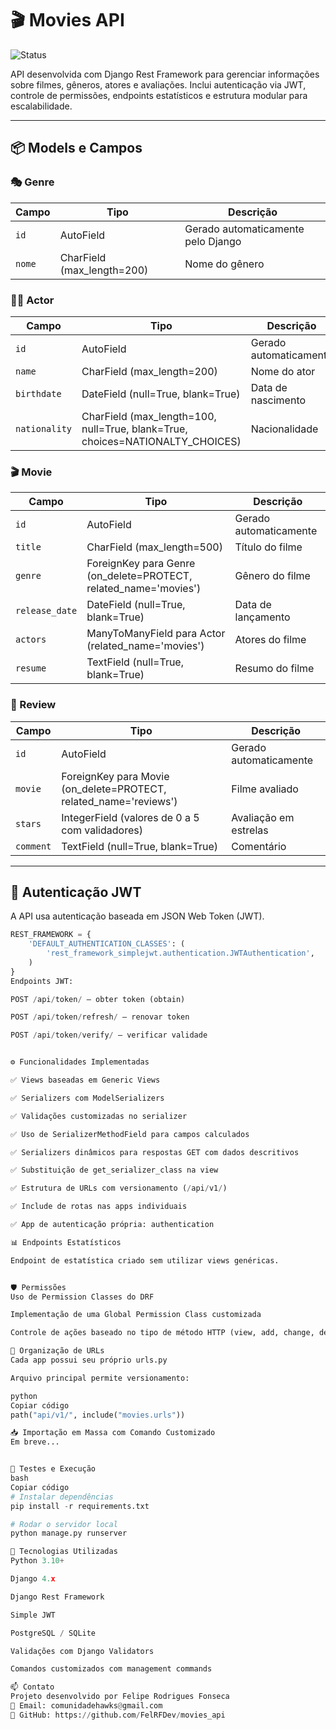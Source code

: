 # 🎬 Movies API

![Status](https://img.shields.io/badge/status-Em%20desenvolvimento-yellow)

API desenvolvida com Django Rest Framework para gerenciar informações sobre filmes, gêneros, atores e avaliações. Inclui autenticação via JWT, controle de permissões, endpoints estatísticos e estrutura modular para escalabilidade.

---

## 📦 Models e Campos

### 🎭 Genre
| Campo   | Tipo                                | Descrição                          |
|---------|-------------------------------------|------------------------------------|
| `id`    | AutoField                           | Gerado automaticamente pelo Django |
| `nome`  | CharField (max_length=200)          | Nome do gênero                     |

### 🧑‍🎤 Actor
| Campo        | Tipo                                                    | Descrição                          |
|--------------|---------------------------------------------------------|------------------------------------|
| `id`         | AutoField                                               | Gerado automaticamente             |
| `name`       | CharField (max_length=200)                              | Nome do ator                       |
| `birthdate`  | DateField (null=True, blank=True)                       | Data de nascimento                 |
| `nationality`| CharField (max_length=100, null=True, blank=True, choices=NATIONALTY_CHOICES) | Nacionalidade |

### 🎬 Movie
| Campo         | Tipo                                                   | Descrição                            |
|---------------|--------------------------------------------------------|--------------------------------------|
| `id`          | AutoField                                              | Gerado automaticamente               |
| `title`       | CharField (max_length=500)                             | Título do filme                      |
| `genre`       | ForeignKey para Genre (on_delete=PROTECT, related_name='movies') | Gênero do filme           |
| `release_date`| DateField (null=True, blank=True)                      | Data de lançamento                   |
| `actors`      | ManyToManyField para Actor (related_name='movies')     | Atores do filme                      |
| `resume`      | TextField (null=True, blank=True)                      | Resumo do filme                      |

### 🌟 Review
| Campo     | Tipo                                                                  | Descrição               |
|-----------|-----------------------------------------------------------------------|-------------------------|
| `id`      | AutoField                                                             | Gerado automaticamente |
| `movie`   | ForeignKey para Movie (on_delete=PROTECT, related_name='reviews')     | Filme avaliado          |
| `stars`   | IntegerField (valores de 0 a 5 com validadores)                       | Avaliação em estrelas   |
| `comment` | TextField (null=True, blank=True)                                     | Comentário              |

---

## 🔐 Autenticação JWT

A API usa autenticação baseada em JSON Web Token (JWT).

```python
REST_FRAMEWORK = {
    'DEFAULT_AUTHENTICATION_CLASSES': (
        'rest_framework_simplejwt.authentication.JWTAuthentication',
    )
}
Endpoints JWT:

POST /api/token/ – obter token (obtain)

POST /api/token/refresh/ – renovar token

POST /api/token/verify/ – verificar validade


⚙️ Funcionalidades Implementadas

✅ Views baseadas em Generic Views

✅ Serializers com ModelSerializers

✅ Validações customizadas no serializer

✅ Uso de SerializerMethodField para campos calculados

✅ Serializers dinâmicos para respostas GET com dados descritivos

✅ Substituição de get_serializer_class na view

✅ Estrutura de URLs com versionamento (/api/v1/)

✅ Include de rotas nas apps individuais

✅ App de autenticação própria: authentication

📊 Endpoints Estatísticos

Endpoint de estatística criado sem utilizar views genéricas.


🛡️ Permissões
Uso de Permission Classes do DRF

Implementação de uma Global Permission Class customizada

Controle de ações baseado no tipo de método HTTP (view, add, change, delete)

🧩 Organização de URLs
Cada app possui seu próprio urls.py

Arquivo principal permite versionamento:

python
Copiar código
path("api/v1/", include("movies.urls"))

📥 Importação em Massa com Comando Customizado
Em breve...


🧪 Testes e Execução
bash
Copiar código
# Instalar dependências
pip install -r requirements.txt

# Rodar o servidor local
python manage.py runserver

🚀 Tecnologias Utilizadas
Python 3.10+

Django 4.x

Django Rest Framework

Simple JWT

PostgreSQL / SQLite

Validações com Django Validators

Comandos customizados com management commands

📫 Contato
Projeto desenvolvido por Felipe Rodrigues Fonseca
📧 Email: comunidadehawks@gmail.com
🔗 GitHub: https://github.com/FelRFDev/movies_api
